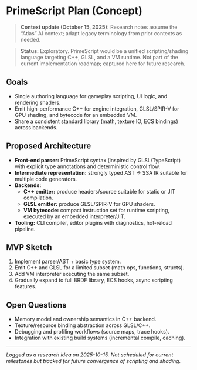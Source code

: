# PrimeScript Plan (Concept)

> **Context update (October 15, 2025):** Research notes assume the “Atlas” AI context; adapt legacy terminology from prior contexts as needed.

> **Status:** Exploratory. PrimeScript would be a unified scripting/shading language targeting C++, GLSL, and a VM runtime. Not part of the current implementation roadmap; captured here for future research.

## Goals
- Single authoring language for gameplay scripting, UI logic, and rendering shaders.
- Emit high-performance C++ for engine integration, GLSL/SPIR-V for GPU shading, and bytecode for an embedded VM.
- Share a consistent standard library (math, texture IO, ECS bindings) across backends.

## Proposed Architecture
- **Front-end parser:** PrimeScript syntax (inspired by GLSL/TypeScript) with explicit type annotations and deterministic control flow.
- **Intermediate representation:** strongly typed AST → SSA IR suitable for multiple code generators.
- **Backends:**
  - **C++ emitter:** produce headers/source suitable for static or JIT compilation.
  - **GLSL emitter:** produce GLSL/SPIR-V for GPU shaders.
  - **VM bytecode:** compact instruction set for runtime scripting, executed by an embedded interpreter/JIT.
- **Tooling:** CLI compiler, editor plugins with diagnostics, hot-reload pipeline.

## MVP Sketch
1. Implement parser/AST + basic type system.
2. Emit C++ and GLSL for a limited subset (math ops, functions, structs).
3. Add VM interpreter executing the same subset.
4. Gradually expand to full BRDF library, ECS hooks, async scripting features.

## Open Questions
- Memory model and ownership semantics in C++ backend.
- Texture/resource binding abstraction across GLSL/C++.
- Debugging and profiling workflows (source maps, trace hooks).
- Integration with existing build systems (incremental compile, caching).

---

*Logged as a research idea on 2025-10-15. Not scheduled for current milestones but tracked for future convergence of scripting and shading.*
